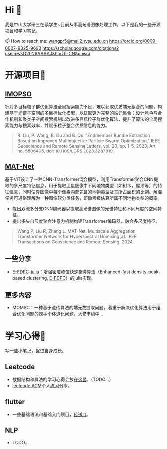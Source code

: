 # Hi 👋
我是中山大学研三在读学生~目前从事高光谱图像处理工作，以下是我的一些开源项目和学习笔记。

📫 How to reach me:
wangpr5@mail2.sysu.edu.cn
https://orcid.org/0009-0007-9325-9693
https://scholar.google.com/citations?user=wsO2LN8AAAAJ&hl=zh-CN&oi=sra

# 开源项目🔭

## [IMOPSO](https://github.com/liurongwhm/IMOPSO-EBE)
针对多目标粒子群优化算法全局搜索能力不足，难以获取优质端元组合的问题，构建基于光谱子空间的多目标优化模型，以获取更为完整的端元集合；设计竞争与合作机制和聚类子空间搜索机制以改进多目标粒子群优化算法，提升了算法的全局搜索能力与搜索效率，并赋予粒子整合优质信息的能力。
> R. Liu, P. Wang, B. Du and B. Qu, "Endmember Bundle Extraction Based on Improved Multiobjective Particle Swarm Optimization," IEEE Geoscience and Remote Sensing Letters, vol. 20, pp. 1-5, 2023, Art no. 5506405, doi: 10.1109/LGRS.2023.3287919.

## [MAT-Net](https://github.com/WangPengrui/MAT-Net)
基于ViT设计了一种CNN-Transformer混合模型，利用Transformer聚合CNN提取的多尺度特征信息，用于提取卫星图像中不同地物类型（如树木，屋顶等）的特征信息，同时估算图像中每个像素内部包含的地物类型及其所占面积的比例。解混任务可通俗理解为一种图像软分类任务，即像素级估算所属不同地物类型的概率。
- 提出双流多分支CNN编码器以提取高光谱图像的光谱特征和不同尺度的空间特征。
-	提出多头自尺度聚合注意力机制构建Transformer编码器，融合多尺度特征。
> Wang P, Liu R, Zhang L. MAT-Net: Multiscale Aggregation Transformer Network for Hyperspectral Unmixing[J]. IEEE Transactions on Geoscience and Remote Sensing, 2024.

## 一些分享

- [E-FDPC-julia](https://github.com/WangPengrui/E-FDPC-julia)：增强密度峰值快速聚类算法（Enhanced-fast density-peak-based clustering, [E-FDPC](https://github.com/senjia1980/EFDPC)）的julia实现。

## 更多内容

- MOMSC：一种基于遗传算法的端元数提取问题，着重于解决优化算法用于组合优化问题的棘手个体退化问题，大修审稿中...

# 学习心得🌱
写一些小笔记，促进自身成长。

## Leetcode
- 数据结构和算法的学习心得会放在[这里](https://github.com/WangPengrui/leetcode-learing)。（TODO...）
- [leetcode ACM](https://kamacoder.com/)个人[练习](https://github.com/WangPengrui/leetcode-learing/tree/main/kama)分享。

## flutter
- 一些基础语法和基础入门项目，[传送门](https://github.com/WangPengrui/flutter-learing)。

## NLP
- TODO...



<!--
**WangPengrui/WangPengrui** is a ✨ _special_ ✨ repository because its `README.md` (this file) appears on your GitHub profile.

Here are some ideas to get you started:

- 🔭 I’m currently working on ...
- 🌱 I’m currently learning ...
- 👯 I’m looking to collaborate on ...
- 🤔 I’m looking for help with ...
- 💬 Ask me about ...
- 📫 How to reach me: ...
- 😄 Pronouns: ...
- ⚡ Fun fact: ...
-->
 
